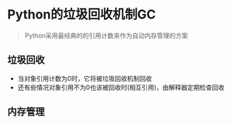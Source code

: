 # Python的垃圾回收机制GC

> Python采用最经典的的引用计数来作为自动内存管理的方案


## 垃圾回收

- 当对象引用计数为0时，它将被垃圾回收机制回收
- 还有些情况对象引用不为0也该被回收时(相互引用)，由解释器定期检查回收

## 内存管理
